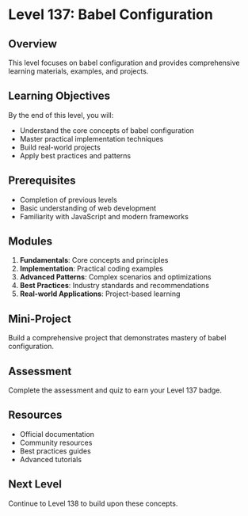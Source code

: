 # Level 137: Babel Configuration

## Overview
This level focuses on babel configuration and provides comprehensive learning materials, examples, and projects.

## Learning Objectives
By the end of this level, you will:
- Understand the core concepts of babel configuration
- Master practical implementation techniques
- Build real-world projects
- Apply best practices and patterns

## Prerequisites
- Completion of previous levels
- Basic understanding of web development
- Familiarity with JavaScript and modern frameworks

## Modules
1. **Fundamentals**: Core concepts and principles
2. **Implementation**: Practical coding examples
3. **Advanced Patterns**: Complex scenarios and optimizations
4. **Best Practices**: Industry standards and recommendations
5. **Real-world Applications**: Project-based learning

## Mini-Project
Build a comprehensive project that demonstrates mastery of babel configuration.

## Assessment
Complete the assessment and quiz to earn your Level 137 badge.

## Resources
- Official documentation
- Community resources
- Best practices guides
- Advanced tutorials

## Next Level
Continue to Level 138 to build upon these concepts.

